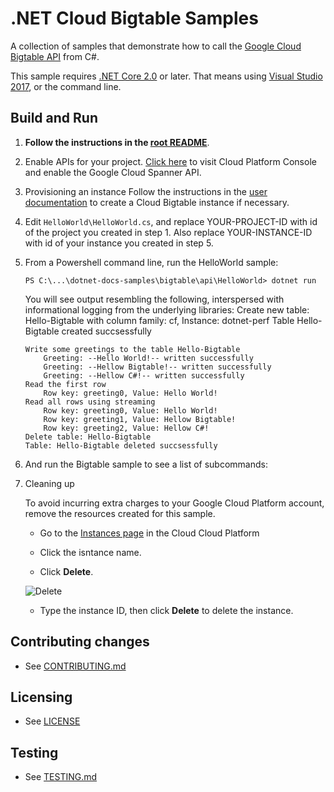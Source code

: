 # .NET Cloud Bigtable Samples

A collection of samples that demonstrate how to call the
[Google Cloud Bigtable API](https://cloud.google.com/bigtable/docs/) from C#.

This sample requires [.NET Core 2.0](https://www.microsoft.com/net/core) or later.  That means using [Visual Studio 2017](https://www.visualstudio.com/), or the command line.

## Build and Run

1.  **Follow the instructions in the [root README](../../README.md)**.

4.  Enable APIs for your project.
    [Click here](https://console.cloud.google.com/flows/enableapi?apiid=bigtable&showconfirmation=true)
    to visit Cloud Platform Console and enable the Google Cloud Spanner API.

5.  Provisioning an instance 
    Follow the instructions in the [user
    documentation](https://cloud.google.com/bigtable/docs/creating-instance) to
    create a Cloud Bigtable instance if necessary.

7.  Edit `HelloWorld\HelloWorld.cs`, and replace YOUR-PROJECT-ID with id
    of the project you created in step 1. 
    Also replace YOUR-INSTANCE-ID with id of your instance you created in step 5.

9.  From a Powershell command line, run the HelloWorld sample:
    ```
    PS C:\...\dotnet-docs-samples\bigtable\api\HelloWorld> dotnet run
    ```
    You will see output resembling the following, interspersed with informational logging
    from the underlying libraries:
        Create new table: Hello-Bigtable with column family: cf, Instance: dotnet-perf
        Table Hello-Bigtable created succsessfully

        Write some greetings to the table Hello-Bigtable
            Greeting: --Hello World!-- written successfully
            Greeting: --Hellow Bigtable!-- written successfully
            Greeting: --Hellow C#!-- written successfully
        Read the first row
            Row key: greeting0, Value: Hello World!
        Read all rows using streaming
            Row key: greeting0, Value: Hello World!
            Row key: greeting1, Value: Hellow Bigtable!
            Row key: greeting2, Value: Hellow C#!
        Delete table: Hello-Bigtable
        Table: Hello-Bigtable deleted succsessfully

10. And run the Bigtable sample to see a list of subcommands:
   
11. Cleaning up
 
    To avoid incurring extra charges to your Google Cloud Platform account, remove
    the resources created for this sample.
 
    *  Go to the [Instances page][Instances page] in the Cloud Cloud Platform
 
     [Instances page]:https://console.cloud.google.com/project/_/bigtable/instances
 
    *  Click the isntance name.
 
    *  Click **Delete**.
 
     ![Delete]( https://cloud.google.com/bigtable/img/delete-HelloWorld-instance.png)
 
    * Type the instance ID, then click **Delete** to delete the instance.
## Contributing changes

* See [CONTRIBUTING.md](../../CONTRIBUTING.md)

## Licensing

* See [LICENSE](../../LICENSE)

## Testing

* See [TESTING.md](../../TESTING.md)
